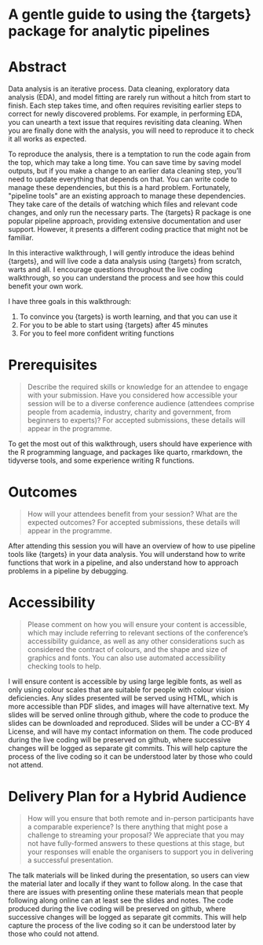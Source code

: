 
# A gentle guide to using the {targets} package for analytic pipelines

<!-- badges: start -->
<!-- badges: end -->

# Abstract

Data analysis is an iterative process. Data cleaning, exploratory data analysis (EDA), and model fitting are rarely run without a hitch from start to finish. Each step takes time, and often requires revisiting earlier steps to correct for newly discovered problems. For example, in performing EDA, you can unearth a text issue that requires revisiting data cleaning. When you are finally done with the analysis, you will need to reproduce it to check it all works as expected.

To reproduce the analysis, there is a temptation to run the code again from the top, which may take a long time. You can save time by saving model outputs, but if you make a change to an earlier data cleaning step, you’ll need to update everything that depends on that. You can write code to manage these dependencies, but this is a hard problem. Fortunately, "pipeline tools" are an existing approach to manage these dependencies. They take care of the details of watching which files and relevant code changes, and only run the necessary parts. The {targets} R package is one popular pipeline approach, providing extensive documentation and user support. However, it presents a different coding practice that might not be familiar.  

In this interactive walkthrough, I will gently introduce the ideas behind {targets}, and will live code a data analysis using {targets} from scratch, warts and all. I encourage questions throughout the live coding walkthrough, so you can understand the process and see how this could benefit your own work.

I have three goals in this walkthrough:

1. To convince you {targets} is worth learning, and that you can use it
2. For you to be able to start using {targets} after 45 minutes
3. For you to feel more confident writing functions

# Prerequisites

> Describe the required skills or knowledge for an attendee to engage with your submission.
Have you considered how accessible your session will be to a diverse conference audience (attendees comprise people from academia, industry, charity and government, from beginners to experts)? 
For accepted submissions, these details will appear in the programme.


To get the most out of this walkthrough, users should have experience with the R programming language, and packages like quarto, rmarkdown, the tidyverse tools, and some experience writing R functions.

# Outcomes
> How will your attendees benefit from your session? What are the expected outcomes?
For accepted submissions, these details will appear in the programme.

After attending this session you will have an overview of how to use pipeline tools like {targets} in your data analysis. You will understand how to write functions that work in a pipeline, and also understand how to approach problems in a pipeline by debugging. 

# Accessibility

> Please comment on how you will ensure your content is accessible, which may include referring to relevant sections of the conference’s accessibility guidance, as well as any other considerations such as considered the contract of colours, and the shape and size of graphics and fonts. You can also use automated accessibility checking tools to help.

I will ensure content is accessible by using large legible fonts, as well as only using colour scales that are suitable for people with colour vision deficiencies. Any slides presented will be served using HTML, which is more accessible than PDF slides, and images will have alternative text. My slides will be served online through github, where the code to produce the slides can be downloaded and reproduced. Slides will be under a CC-BY 4 License, and will have my contact information on them. The code produced during the live coding will be preserved on github, where successive changes will be logged as separate git commits. This will help capture the process of the live coding so it can be understood later by those who could not attend.

# Delivery Plan for a Hybrid Audience

> How will you ensure that both remote and in-person participants have a comparable experience? Is there anything that might pose a challenge to streaming your proposal? 
We appreciate that you may not have fully-formed answers to these questions at this stage, but your responses will enable the organisers to support you in delivering a successful presentation.

The talk materials will be linked during the presentation, so users can view the material later and locally if they want to follow along. In the case that there are issues with presenting online these materials mean that people following along online can at least see the slides and notes. The code produced during the live coding will be preserved on github, where successive changes will be logged as separate git commits. This will help capture the process of the live coding so it can be understood later by those who could not attend.
